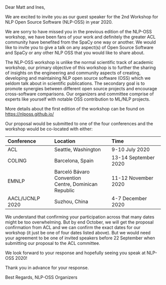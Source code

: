 Dear Matt and Ines, 

We are excited to invite you as our guest speaker for the 2nd Workshop for NLP Open Source Software (NLP-OSS) in year 2020. 

We are sorry to have missed you in the previous edition of the NLP-OSS workshop, we have been fans of your work and definitely the greater ACL community have benefited from the SpaCy one way or another. We would like to invite you to give a talk on any aspect(s) of Open Source Software and SpaCy or any other NLP OSS that you would like to share about.

The NLP-OSS workshop is unlike the normal scientific track of academic workshop, our primary objective of this workshop is to further the sharing of insights on the engineering and community aspects of creating, developing and maintaining NLP open source software (OSS) which we seldom talk about in scientific publications. The secondary goal is to promote synergies between different open source projects and encourage cross-software comparisons. Our organizers and committee comprise of experts like yourself with notable OSS contribution to ML/NLP projects. 

More details about the first edition of the workshop can be found on https://nlposs.github.io/

Our proposal would be submitted to one of the four conferences and the workshop would be co-located with either:

| Conference	| Location | 	Time | 
|:-|:-|:-|
| ACL	| Seattle, Washington | 9-10 July 2020|
| COLING	| Barcelona, Spain | 13-14 September 2020 |
| EMNLP	| Barceló Bávaro Convention <br> Centre, Dominican Republic  | 11-12 November 2020 |
| AACL/IJCNLP 2020 | Suzhou, China | 4-7 December 2020 | 

We understand that confirming your participation across that many dates might be too overwhelming. But by end October, we will get the proposal confirmation from ACL and we can confirm the exact dates for our workshop (it just be one of four dates listed above). But we would need your agreement to be one of invited speakers before 22 September when submitting our proposal to the ACL committee. 

We look forward to your response and hopefully seeing you speak at NLP-OSS 2020!

Thank you in advance for your response. 

Best Regards,
NLP-OSS Organizers
